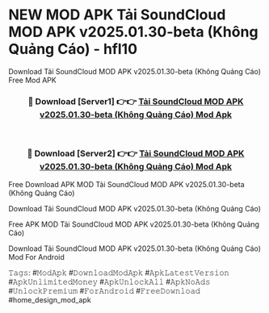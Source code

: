 # NEW MOD APK Tải SoundCloud MOD APK v2025.01.30-beta (Không Quảng Cáo) - hfl10
Download Tải SoundCloud MOD APK v2025.01.30-beta (Không Quảng Cáo) Free Mod APK

<div align="center">
<h3>🔴 Download [Server1] 👉👉 <a href="https://apk-comot.site?title=Tải_SoundCloud_MOD_APK_v2025.01.30-beta_(Không_Quảng_Cáo)">Tải SoundCloud MOD APK v2025.01.30-beta (Không Quảng Cáo) Mod Apk</a></h3><br>

<h3>🔴 Download [Server2] 👉👉 <a href="https://apk-comot.site?title=Tải_SoundCloud_MOD_APK_v2025.01.30-beta_(Không_Quảng_Cáo)">Tải SoundCloud MOD APK v2025.01.30-beta (Không Quảng Cáo) Mod Apk</a></h3>
</div>


Free Download APK MOD Tải SoundCloud MOD APK v2025.01.30-beta (Không Quảng Cáo)

Download Tải SoundCloud MOD APK v2025.01.30-beta (Không Quảng Cáo) 

Free APK MOD Tải SoundCloud MOD APK v2025.01.30-beta (Không Quảng Cáo) 

Download Tải SoundCloud MOD APK v2025.01.30-beta (Không Quảng Cáo) Mod For Android

𝚃𝚊𝚐𝚜: #𝙼𝚘𝚍𝙰𝚙𝚔 #𝙳𝚘𝚠𝚗𝚕𝚘𝚊𝚍𝙼𝚘𝚍𝙰𝚙𝚔 #𝙰𝚙𝚔𝙻𝚊𝚝𝚎𝚜𝚝𝚅𝚎𝚛𝚜𝚒𝚘𝚗 #𝙰𝚙𝚔𝚄𝚗𝚕𝚒𝚖𝚒𝚝𝚎𝚍𝙼𝚘𝚗𝚎𝚢 #𝙰𝚙𝚔𝚄𝚗𝚕𝚘𝚌𝚔𝙰𝚕𝚕 #𝙰𝚙𝚔𝙽𝚘𝙰𝚍𝚜 #𝚄𝚗𝚕𝚘𝚌𝚔𝙿𝚛𝚎𝚖𝚒𝚞𝚖 #𝙵𝚘𝚛𝙰𝚗𝚍𝚛𝚘𝚒𝚍 #𝙵𝚛𝚎𝚎𝙳𝚘𝚠𝚗𝚕𝚘𝚊𝚍 #home_design_mod_apk